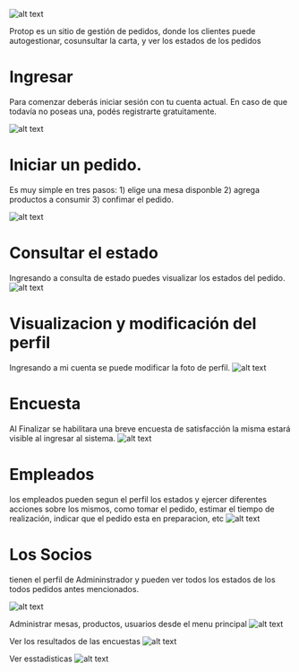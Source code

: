 ![alt text](https://firebasestorage.googleapis.com/v0/b/prontopcomanda.appspot.com/o/encabezado.png?alt=media&token=5a7fbc88-f01f-44d0-82fd-c268f6eccb21)

  Protop es un sitio de gestión de pedidos, donde los clientes puede autogestionar, cosunsultar la carta, y ver los estados de los pedidos

 # Ingresar
Para comenzar deberás iniciar sesión con tu cuenta actual. En caso de que todavía no poseas una, podés registrarte gratuitamente.
  
  ![alt text](https://firebasestorage.googleapis.com/v0/b/prontopcomanda.appspot.com/o/login.png?alt=media&token=6d2f0670-915f-40be-99fb-d4f228001a11)
  
  # Iniciar un pedido.
  Es muy simple en tres pasos: 1) elige una mesa disponble 2) agrega productos a consumir 3) confimar el pedido.
  
  ![alt text]( https://firebasestorage.googleapis.com/v0/b/prontopcomanda.appspot.com/o/iniciar.png?alt=media&token=1ee7eb23-e4c3-4517-bf24-2ff1999f2251)
  
# Consultar el estado

Ingresando a consulta de estado puedes visualizar los estados del pedido.
 ![alt text](https://firebasestorage.googleapis.com/v0/b/prontopcomanda.appspot.com/o/estado_i.png?alt=media&token=db734d44-693b-403a-9b74-166e642755f0)

# Visualizacion y modificación del perfil

Ingresando a mi cuenta se puede modificar la foto de  perfil.
 ![alt text](https://firebasestorage.googleapis.com/v0/b/prontopcomanda.appspot.com/o/perfil.png?alt=media&token=4947eed5-3bcd-4d49-a1af-036d951ccbaa)

# Encuesta
Al Finalizar se habilitara una breve encuesta de satisfacción la misma estará visible al ingresar al sistema.
![alt text](https://firebasestorage.googleapis.com/v0/b/prontopcomanda.appspot.com/o/encuesta.png?alt=media&token=25eba071-ad34-43a5-b3c8-70e4de202229)

# Empleados
los empleados pueden segun el perfil los estados y ejercer diferentes acciones sobre los mismos, como tomar el pedido, estimar el tiempo de realización, indicar que el pedido esta en preparacion, etc
![alt text](https://firebasestorage.googleapis.com/v0/b/prontopcomanda.appspot.com/o/estado_p.png?alt=media&token=c6b46ee1-d9c1-41a5-9699-ca750233f81e)

# Los Socios 
tienen el perfil de Admininstrador y pueden ver todos los estados de los todos pedidos antes mencionados.

![alt text](https://firebasestorage.googleapis.com/v0/b/prontopcomanda.appspot.com/o/socio_p.png?alt=media&token=07db5921-fcc4-4a53-9988-c6f581c0e99d)

Administrar mesas, productos, usuarios desde el menu principal
![alt text](https://firebasestorage.googleapis.com/v0/b/prontopcomanda.appspot.com/o/admin_mesas.png?alt=media&token=aa5b4edc-a3ee-432f-a77d-7f7249306fc5)

Ver los resultados de las encuestas
![alt text](https://firebasestorage.googleapis.com/v0/b/prontopcomanda.appspot.com/o/admin_enc.png?alt=media&token=8507bf7a-3332-481b-aaeb-7bce55f0c54e)

Ver esstadisticas
![alt text](https://firebasestorage.googleapis.com/v0/b/prontopcomanda.appspot.com/o/admin_est.png?alt=media&token=c6cfb198-00af-4d41-bf73-30c55d1588de)


